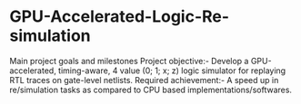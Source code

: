 # GPU-Accelerated-Logic-Re-simulation
Main project goals and milestones
Project objective:- Develop a GPU-accelerated, timing-aware, 4 value (0; 1; x; z)
logic simulator for replaying RTL traces on gate-level netlists.
Required achievement:- A speed up in re/simulation tasks as compared to
CPU based implementations/softwares.
